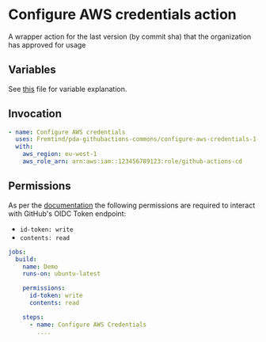 # **Configure AWS credentials action** #

A wrapper action for the last version (by commit sha) that the organization has approved for usage

## **Variables** ##

See [this](./action.yaml) file for variable explanation.

## **Invocation** ##

```yaml
- name: Configure AWS credentials
  uses: Fremtind/pda-githubactions-commons/configure-aws-credentials-1-action@main
  with:
    aws_region: eu-west-1
    aws_role_arn: arn:aws:iam::123456789123:role/github-actions-cd
```

## **Permissions** ##

As per the [documentation](https://github.com/aws-actions/configure-aws-credentials#usage) the following permissions are required to interact with GitHub's OIDC Token endpoint: 
- ```id-token: write```
- ```contents: read```


```yaml
jobs:
  build:
    name: Demo
    runs-on: ubuntu-latest

    permissions:
      id-token: write
      contents: read

    steps:
      - name: Configure AWS Credentials
        ....
```